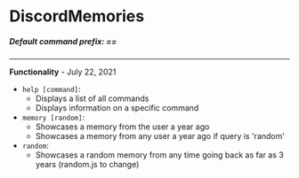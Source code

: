 # DiscordMemories


##### Default command prefix: ==
---
**Functionality** - July 22, 2021
* ``help [command]``:
    * Displays a list of all commands
    * Displays information on a specific command
* ``memory [random]``:
    * Showcases a memory from the user a year ago
    * Showcases a memory from any user a year ago if query is 'random'
*  ``random``:
    * Showcases a random memory from any time going back as far as 3 years (random.js to change)     
